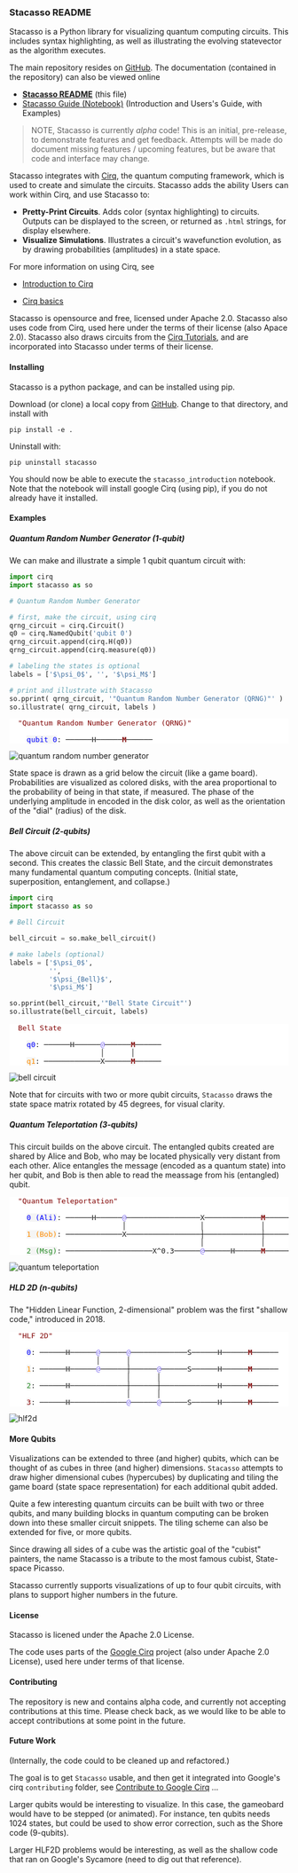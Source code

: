 ### Stacasso README


Stacasso is a Python library for visualizing quantum computing circuits.  This includes syntax highlighting, as well as  illustrating the evolving statevector as the algorithm executes.

The main repository resides on [GitHub](https://github.com/JonHub/stacasso).  The documentation (contained in the repository) can also be viewed online

* **[Stacasso README](https://jonhub.github.io/stacasso/)** (this file)
* [Stacasso Guide (Notebook)](https://jonhub.github.io/stacasso/notebooks/stacasso_guide.html) (Introduction and Users's Guide, with Examples)

> NOTE, Stacasso is currently *alpha* code!  This is an initial, pre-release, to demonstrate features and get feedback. Attempts will be made do document missing features / upcoming features, but be aware that code and interface may change.

Stacasso integrates with [Cirq](https://github.com/quantumlib/Cirq), the quantum computing framework, which is used to create and simulate the circuits.  Stacasso adds the ability  Users can work within Cirq, and use Stacasso to:

* **Pretty-Print  Circuits**.  Adds color (syntax highlighting) to circuits.  Outputs can be displayed to the screen, or returned as `.html` strings, for display elsewhere.
* **Visualize Simulations**.  Illustrates a circuit's wavefunction evolution, as by drawing probabilities (amplitudes) in a state space.

For more information on using Cirq, see

* [Introduction to Cirq](https://quantumai.google/cirq/tutorials/educators/intro)

* [Cirq basics](https://quantumai.google/cirq/tutorials/basics)

Stacasso is opensource and free, licensed under Apache 2.0.  Stacasso also uses code from Cirq, used here under the terms of their license (also Apace 2.0).  Stacasso also draws circuits from the [Cirq Tutorials](https://quantumai.google/cirq/tutorials), and are incorporated into Stacasso under terms of their license.

#### Installing

Stacasso is a python package, and can be installed using pip.

Download (or clone) a local copy from [GitHub](https://github.com/JonHub/stacasso).  Change to that directory, and install with

```
pip install -e .
```

Uninstall with:

```
pip uninstall stacasso
```

You should now be able to execute the `stacasso_introduction` notebook.  Note that the notebook will install google Cirq (using pip), if you do not already have it installed.

#### Examples

##### Quantum Random Number Generator (1-qubit)

We can make and illustrate a simple 1 qubit quantum circuit with:

```python
import cirq
import stacasso as so

# Quantum Random Number Generator 

# first, make the circuit, using cirq
qrng_circuit = cirq.Circuit()
q0 = cirq.NamedQubit('qubit 0')
qrng_circuit.append(cirq.H(q0))
qrng_circuit.append(cirq.measure(q0))

# labeling the states is optional
labels = ['$\psi_0$', '', '$\psi_M$']

# print and illustrate with Stacasso
so.pprint( qrng_circuit, '"Quantum Random Number Generator (QRNG)"' )
so.illustrate( qrng_circuit, labels )
```


<div>
<pre style="white-space:pre;font-size:medium;background:white;line-height:normal;font-family:monospace;">  <span style="color:Maroon">"Quantum Random Number Generator (QRNG)"</span><br><br>    <span style="background-color:WhiteSmoke;color:Blue">qubit 0</span>: ──────H──────<span style="background-color:WhiteSmoke;color:Maroon;font-weight:bold">M</span>──────<br></pre>
</div>
<div><img title="quantum random number generator" alignment="left" src="notebooks/outputs/qrng_illustration_keep.svg"></div>

State space is drawn as a grid below the circuit (like a game board).  Probabilities are visualized as colored disks, with the area proportional to the probability of being in that state, if measured.  The phase of the underlying amplitude in encoded in the disk color, as well as the orientation of the "dial" (radius) of the disk.

##### Bell Circuit (2-qubits)

The above circuit can be extended, by entangling the first qubit with a second.  This creates the classic Bell State, and the circuit demonstrates many fundamental quantum computing concepts.  (Initial state, superposition, entanglement, and collapse.)

```python
import cirq
import stacasso as so

# Bell Circuit

bell_circuit = so.make_bell_circuit()

# make labels (optional)
labels = ['$\psi_0$',
          '',
          '$\psi_{Bell}$',
          '$\psi_M$']

so.pprint(bell_circuit,'"Bell State Circuit"')
so.illustrate(bell_circuit, labels)

```

<div>
<pre style="white-space:pre;font-size:medium;background:white;line-height:normal;font-family:monospace;">  <span style="color:Maroon">Bell State</span><br><br>    <span style="background-color:WhiteSmoke;color:Blue">q0</span>: ──────H──────<span style="color:MediumSlateBlue">@</span>──────<span style="background-color:WhiteSmoke;color:Maroon;font-weight:bold">M</span>──────<br>                     │      │<br>    <span style="background-color:WhiteSmoke;color:DarkOrange">q1</span>: ─────────────X──────<span style="background-color:WhiteSmoke;color:Maroon;font-weight:bold">M</span>──────<br></pre>
</div>
<div><img title="bell circuit" alignment="left" src="notebooks/outputs/bell_illustration_keep.svg"></div>

Note that for circuits with two or more qubit circuits, `Stacasso` draws the state space matrix rotated by 45 degrees, for visual clarity.

##### Quantum Teleportation (3-qubits)

This circuit builds on the above circuit.  The entangled qubits created are shared by Alice and Bob, who may be located physically very distant from each other.  Alice entangles the message (encoded as a quantum state) into her qubit, and Bob is then able to read the meassage from his (entangled) qubit.

<div>
<pre style="white-space:pre;font-size:medium;background:white;line-height:normal;font-family:monospace;">  <span style="color:Maroon">"Quantum Teleportation"</span><br><br>    <span style="background-color:WhiteSmoke;color:Blue">0 (Ali)</span>: ──────H──────<span style="color:MediumSlateBlue">@</span>─────────────────X─────────────<span style="background-color:WhiteSmoke;color:Maroon;font-weight:bold">M</span>──────<span style="color:MediumSlateBlue">@</span>─────────────<br>                          │                 │             │      │<br>    <span style="background-color:WhiteSmoke;color:DarkOrange">1 (Bob)</span>: ─────────────X─────────────────┼─────────────┼──────X──────<span style="color:MediumSlateBlue">@</span>──────<br>                                            │             │             │<br>    <span style="background-color:WhiteSmoke;color:ForestGreen">2 (Msg)</span>: ────────────────────X^0.3──────<span style="color:MediumSlateBlue">@</span>──────H──────<span style="background-color:WhiteSmoke;color:Maroon;font-weight:bold">M</span>─────────────<span style="color:MediumSlateBlue">@</span>──────<br></pre>
</div>

<div><img title="quantum teleportation" alignment="left" src="notebooks/outputs/tele_illustration_keep.svg"></div>

##### HLD 2D (n-qubits)

The "Hidden Linear Function, 2-dimensional" problem was the first "shallow code," introduced in 2018.

<div>
<pre style="white-space:pre;font-size:medium;background:white;line-height:normal;font-family:monospace;">  <span style="color:Maroon">"HLF 2D"</span><br><br>    <span style="background-color:WhiteSmoke;color:Blue">0</span>: ──────H──────<span style="color:MediumSlateBlue">@</span>──────<span style="color:MediumSlateBlue">@</span>─────────────S──────H──────<span style="background-color:WhiteSmoke;color:Maroon;font-weight:bold">M</span>──────<br>                    │      │<br>    <span style="background-color:WhiteSmoke;color:DarkOrange">1</span>: ──────H──────<span style="color:MediumSlateBlue">@</span>──────┼──────<span style="color:MediumSlateBlue">@</span>──────S──────H──────<span style="background-color:WhiteSmoke;color:Maroon;font-weight:bold">M</span>──────<br>                           │      │<br>    <span style="background-color:WhiteSmoke;color:ForestGreen">2</span>: ──────H─────────────┼──────┼─────────────H──────<span style="background-color:WhiteSmoke;color:Maroon;font-weight:bold">M</span>──────<br>                           │      │<br>    <span style="background-color:WhiteSmoke;color:DarkRed">3</span>: ──────H─────────────<span style="color:MediumSlateBlue">@</span>──────<span style="color:MediumSlateBlue">@</span>──────S──────H──────<span style="background-color:WhiteSmoke;color:Maroon;font-weight:bold">M</span>──────<br></pre>
</div>

<div><img title="hlf2d" alignment="left" src="notebooks/outputs/hlf2d_illustration_keep.svg"></div>

#### More Qubits

Visualizations can be extended to three (and higher) qubits, which can be thought of as cubes in three (and higher) dimensions.  `Stacasso` attempts to draw higher dimensional cubes (hypercubes) by duplicating and tiling the game board (state space representation) for each additional qubit added.

Quite a few interesting quantum circuits can be built with two or three qubits, and many building blocks in quantum computing can be broken down into these smaller circuit snippets.  The tiling scheme can also be extended for five, or more qubits.

Since drawing all sides of a cube was the artistic goal of the "cubist" painters, the name Stacasso is a tribute to the most famous cubist, State-space Picasso.

Stacasso currently supports visualizations of up to four qubit circuits, with plans to support higher numbers in the future. 


#### License

Stacasso is licened under the Apache 2.0 License.

The code uses parts of the [Google Cirq]() project (also under Apache 2.0 License), used here under terms of that license.


#### Contributing

The repository is new and contains alpha code, and currently not accepting contributions at this time.  Please check back, as we would like to be able to accept contributions at some point in the future.

#### Future Work

(Internally, the code could to be cleaned up and refactored.)

The goal is to get `Stacasso` usable, and then get it integrated into Google's cirq `contributing` folder, see [Contribute to Google Cirq](https://github.com/quantumlib/Cirq/blob/master/CONTRIBUTING.md) ... 

Larger qubits would be interesting to visualize.  In this case, the gameobard would have to be stepped (or animated).  For instance, ten qubits needs 1024 states, but could be used to show error correction, such as the Shore code (9-qubits).

Larger HLF2D problems would be interesting, as well as the shallow code that ran on Google's Sycamore (need to dig out that reference).



